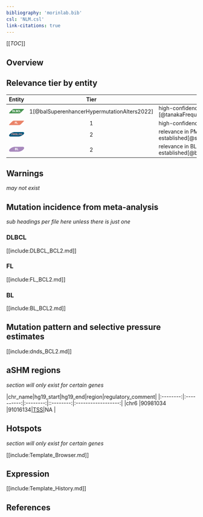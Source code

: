 ```yaml
---
bibliography: 'morinlab.bib'
csl: 'NLM.csl'
link-citations: true
---
```



[[_TOC_]]

## Overview

## Relevance tier by entity

|Entity|Tier|Description                           |
|:------:|:----:|--------------------------------------|
|![DLBCL](images/icons/DLBCL_tier1.png) |1[@balSuperenhancerHypermutationAlters2022]   |high-confidence DLBCL gene            [@tanakaFrequentIncidenceSomatic1992]|
|![FL](images/icons/FL_tier1.png)    |1   |high-confidence FL gene| 
|![PMBL](images/icons/PMBL_tier2.png)|2|relevance in PMBL/cHL/GZL not firmly established[@sarkozyMutationalLandscapeGray2021]|
|![BL](images/icons/BL_tier2.png)    |2   |relevance in BL not firmly established[@burkhardtClinicalRelevanceMolecular2022]|

## Warnings

*may not exist*

## Mutation incidence from meta-analysis
*sub headings per file here unless there is just one*

### DLBCL
[[include:DLBCL_BCL2.md]]

### FL
[[include:FL_BCL2.md]]

### BL
[[include:BL_BCL2.md]]

## Mutation pattern and selective pressure estimates

[[include:dnds_BCL2.md]]

## aSHM regions
*section will only exist for certain genes*

|chr_name|hg19_start|hg19_end|region|regulatory_comment|
|:--------:|:----------:|:--------:|::--------:|:------------------:|
|chr6    |90981034  |91016134|[TSS](https://genome.ucsc.edu/s/rdmorin/GAMBL%20hg19?position=chr6%3A90981034%2D91016134)|NA                |

## Hotspots
*section will only exist for certain genes*

[[include:Template_Browser.md]]

## Expression

[[include:Template_History.md]]

## References


